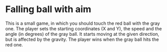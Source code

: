 # Falling ball with aim

This is a small game, in which you should touch the red ball with the gray one. The player sets the starting coordinates (X and Y), the speed and the angle (in degrees) of the gray ball. It starts moving at the given direction, but is affected by the gravity. The player wins when the gray ball hits the red one.